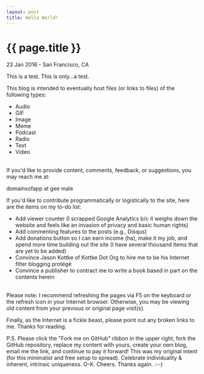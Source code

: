 ```yaml
---
layout: post
title: Hello World!
---
```


{{ page.title }}
================

<p class="meta">23 Jan 2016 - San Francisco, CA</p>

This is a test. This is only...a test.

This blog is intended to eventually host files (or links to files) of the following types:

* Audio
* GIF
* Image
* Meme
* Podcast
* Radio
* Text
* Video

<br>If you'd like to provide content, comments, feedback, or suggestions, you may reach me at:

domainsofapp at gee male

If you'd like to contribute programmatically or logistically to the site, here are the items on my to-do list:

* Add viewer counter (I scrapped Google Analytics b/c it weighs down the website and feels like an invasion of privacy and basic human rights)
* Add commenting features to the posts (e.g., Disqus)
* Add donations button so I can earn income (ha), make it my job, and spend more time building out the site (I have several thousand items that are yet to be added)
* Convince Jason Kottke of Kottke Dot Org to hire me to be his Internet filter blogging protégé
* Convince a publisher to contract me to write a book based in part on the contents herein

<br>Please note: I recommend refreshing the pages via F5 on the keyboard or the refresh icon in your Internet browser. Otherwise, you may be viewing old content from your previous or original page visit(s).

Finally, as the Internet is a fickle beast, please point out any broken links to me. Thanks for reading.

P.S. Please click the "Fork me on GitHub" ribbon in the upper right, fork the GitHub repository, replace my content with yours, create your own blog, email me the link, and continue to pay it forward! This was my original intent (for this minimalist and free setup to spread). Celebrate individuality & inherent, intrinsic uniqueness. O-K. Cheers. Thanks again. :--)